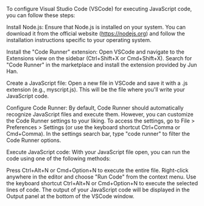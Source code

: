 To configure Visual Studio Code (VSCode) for executing JavaScript code, you can follow these steps:

Install Node.js: Ensure that Node.js is installed on your system. You can download it from the official website (https://nodejs.org) and follow the installation instructions specific to your operating system.

Install the "Code Runner" extension: Open VSCode and navigate to the Extensions view on the sidebar (Ctrl+Shift+X or Cmd+Shift+X). Search for "Code Runner" in the marketplace and install the extension provided by Jun Han.

Create a JavaScript file: Open a new file in VSCode and save it with a .js extension (e.g., myscript.js). This will be the file where you'll write your JavaScript code.

Configure Code Runner: By default, Code Runner should automatically recognize JavaScript files and execute them. However, you can customize the Code Runner settings to your liking. To access the settings, go to File > Preferences > Settings (or use the keyboard shortcut Ctrl+Comma or Cmd+Comma). In the settings search bar, type "code runner" to filter the Code Runner options.

Execute JavaScript code: With your JavaScript file open, you can run the code using one of the following methods:

Press Ctrl+Alt+N or Cmd+Option+N to execute the entire file.
Right-click anywhere in the editor and choose "Run Code" from the context menu.
Use the keyboard shortcut Ctrl+Alt+N or Cmd+Option+N to execute the selected lines of code.
The output of your JavaScript code will be displayed in the Output panel at the bottom of the VSCode window.

